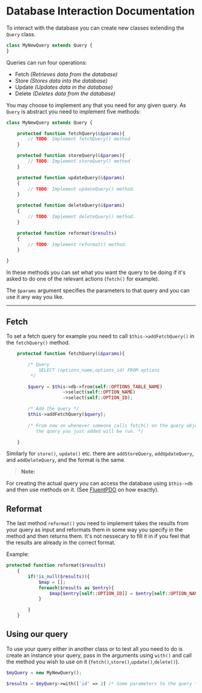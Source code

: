 Database Interaction Documentation
===================


To interact with the database you can create new classes extending the `Query` class.

```php
class MyNewQuery extends Query {
}
```

Queries can run four operations:
- Fetch  *(Retrieves data from the database)*
- Store  *(Stores data into the database)*
- Update *(Updates data in the database)*
- Delete *(Deletes data from the database)*

You may choose to implement any that you need for any given query. As `Query` is abstract you need to implement five methods:

```php
class MyNewQuery extends Query {

	protected function fetchQuery(&$params){
		// TODO: Implement fetchQuery() method
	}

	protected function storeQuery(&$params){
		// TODO: Implement storeQuery() method
	}

	protected function updateQuery(&$params)
    {
        // TODO: Implement updateQuery() method.
    }

    protected function deleteQuery(&$params)
    {
        // TODO: Implement deleteQuery() method.
    }

    protected function reformat($results)
    {
		// TODO: Implement reformat() method.
    }

}
```

In these methods you can set what you want the query to be doing if it's asked to do one of the relevant actions (`fetch()` for example).

The `$params` argument specifies the parameters to that query and you can use it any way you like.



----------


Fetch
-------------

To set a fetch query for example you need to call `$this->addFetchQuery()` in the `fetchQuery()` method.

```php
	protected function fetchQuery(&$params){

	    /* Query
	        SELECT (options_name,options_id) FROM options
	     */

		$query = $this->db->from(self::OPTIONS_TABLE_NAME)
					 ->select(self::OPTION_NAME)
					 ->select(self::OPTION_ID);

		/* Add the query */
		$this->addFetchQuery($query);
		
		/* From now on whenever someone calls fetch() on the query object,
		   the query you just added will be run. */

	}
```


Similarly for `store()`, `update()` etc. there are `addStoreQuery`, `addUpdateQuery`, and `addDeleteQuery`, and the format is the same.



> **Note:**

For creating the actual query you can access the database using `$this->db` and then use methods on it. (See [FluentPDO](http://lichtner.github.io/fluentpdo/) on how exactly).

Reformat
-------------
The last method `reformat()` you need to implement takes the results from your query as input and reformats them in some way you specify in the method and then returns them. It's not nessecary to fill it in if you feel that the results are already in the correct format.

Example:
```php
protected function reformat($results)
    {
    	if(!is_null($results)){
    		$map = [];
    		foreach($results as $entry){
    			$map[$entry[self::OPTION_ID]] = $entry[self::OPTION_NAME];
    		}

    	}
    }
```

Using our query
-----------------

To use your query either in another class or to test all you need to do is create an instance your query, pass in the arguments using `with()` and call the method you wish to use on it (`fetch()`,`store()`,`update()`,`delete()`).

```php
$myQuery = new MyNewQuery();

$results = $myQuery->with(['id' => 2] /* Some parameters to the query */)->fetch();
```
